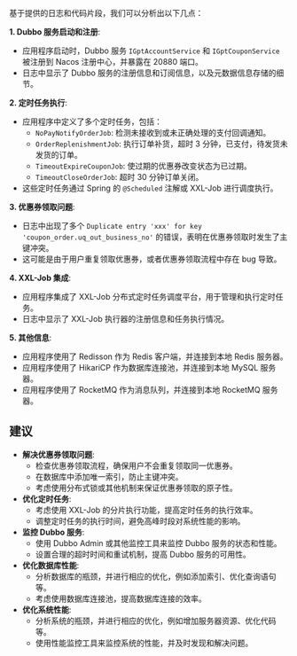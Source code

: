 基于提供的日志和代码片段，我们可以分析出以下几点：

**1. Dubbo 服务启动和注册**:

* 应用程序启动时，Dubbo 服务 `IGptAccountService` 和 `IGptCouponService` 被注册到 Nacos 注册中心，并暴露在 20880 端口。
* 日志中显示了 Dubbo 服务的注册信息和订阅信息，以及元数据信息存储的细节。

**2. 定时任务执行**:

* 应用程序中定义了多个定时任务，包括：
    * `NoPayNotifyOrderJob`: 检测未接收到或未正确处理的支付回调通知。
    * `OrderReplenishmentJob`: 执行订单补货，超时 3 分钟，已支付，待发货未发货的订单。
    * `TimeoutExpireCouponJob`: 使过期的优惠券改变状态为已过期。
    * `TimeoutCloseOrderJob`: 超时 30 分钟订单关闭。
* 这些定时任务通过 Spring 的 `@Scheduled` 注解或 XXL-Job 进行调度执行。

**3. 优惠券领取问题**:

* 日志中出现了多个 `Duplicate entry 'xxx' for key 'coupon_order.uq_out_business_no'` 的错误，表明在优惠券领取时发生了主键冲突。
* 这可能是由于用户重复领取优惠券，或者优惠券领取流程中存在 bug 导致。

**4. XXL-Job 集成**:

* 应用程序集成了 XXL-Job 分布式定时任务调度平台，用于管理和执行定时任务。
* 日志中显示了 XXL-Job 执行器的注册信息和任务执行情况。

**5. 其他信息**:

* 应用程序使用了 Redisson 作为 Redis 客户端，并连接到本地 Redis 服务器。
* 应用程序使用了 HikariCP 作为数据库连接池，并连接到本地 MySQL 服务器。
* 应用程序使用了 RocketMQ 作为消息队列，并连接到本地 RocketMQ 服务器。

## 建议

* **解决优惠券领取问题**: 
    * 检查优惠券领取流程，确保用户不会重复领取同一优惠券。
    * 在数据库中添加唯一索引，防止主键冲突。
    * 考虑使用分布式锁或其他机制来保证优惠券领取的原子性。
* **优化定时任务**:
    * 考虑使用 XXL-Job 的分片执行功能，提高定时任务的执行效率。
    * 调整定时任务的执行时间，避免高峰时段对系统性能的影响。
* **监控 Dubbo 服务**:
    * 使用 Dubbo Admin 或其他监控工具来监控 Dubbo 服务的状态和性能。
    * 设置合理的超时时间和重试机制，提高 Dubbo 服务的可用性。
* **优化数据库性能**:
    * 分析数据库的瓶颈，并进行相应的优化，例如添加索引、优化查询语句等。
    * 考虑使用数据库连接池，提高数据库连接的效率。
* **优化系统性能**:
    * 分析系统的瓶颈，并进行相应的优化，例如增加服务器资源、优化代码等。
    * 使用性能监控工具来监控系统的性能，并及时发现和解决问题。